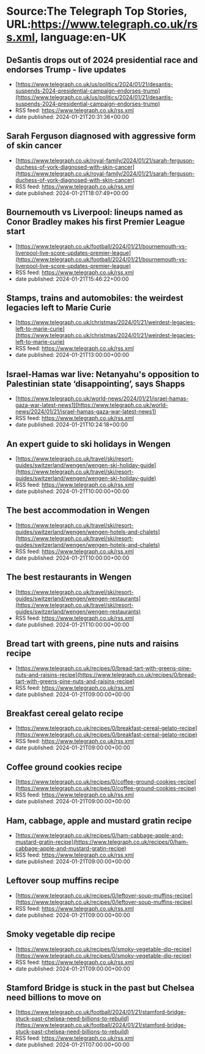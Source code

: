 # Source:The Telegraph Top Stories, URL:https://www.telegraph.co.uk/rss.xml, language:en-UK

## DeSantis drops out of 2024 presidential race and endorses Trump - live updates
 - [https://www.telegraph.co.uk/us/politics/2024/01/21/desantis-suspends-2024-presidential-campaign-endorses-trump](https://www.telegraph.co.uk/us/politics/2024/01/21/desantis-suspends-2024-presidential-campaign-endorses-trump)
 - RSS feed: https://www.telegraph.co.uk/rss.xml
 - date published: 2024-01-21T20:31:36+00:00



## Sarah Ferguson diagnosed with aggressive form of skin cancer
 - [https://www.telegraph.co.uk/royal-family/2024/01/21/sarah-ferguson-duchess-of-york-diagnosed-with-skin-cancer](https://www.telegraph.co.uk/royal-family/2024/01/21/sarah-ferguson-duchess-of-york-diagnosed-with-skin-cancer)
 - RSS feed: https://www.telegraph.co.uk/rss.xml
 - date published: 2024-01-21T18:07:49+00:00



## Bournemouth vs Liverpool: lineups named as Conor Bradley makes his first Premier League start
 - [https://www.telegraph.co.uk/football/2024/01/21/bournemouth-vs-liverpool-live-score-updates-premier-league](https://www.telegraph.co.uk/football/2024/01/21/bournemouth-vs-liverpool-live-score-updates-premier-league)
 - RSS feed: https://www.telegraph.co.uk/rss.xml
 - date published: 2024-01-21T15:46:22+00:00



## Stamps, trains and automobiles: the weirdest legacies left to Marie Curie
 - [https://www.telegraph.co.uk/christmas/2024/01/21/weirdest-legacies-left-to-marie-curie](https://www.telegraph.co.uk/christmas/2024/01/21/weirdest-legacies-left-to-marie-curie)
 - RSS feed: https://www.telegraph.co.uk/rss.xml
 - date published: 2024-01-21T13:00:00+00:00



## Israel-Hamas war live: Netanyahu's opposition to Palestinian state ‘disappointing’, says Shapps
 - [https://www.telegraph.co.uk/world-news/2024/01/21/israel-hamas-gaza-war-latest-news1](https://www.telegraph.co.uk/world-news/2024/01/21/israel-hamas-gaza-war-latest-news1)
 - RSS feed: https://www.telegraph.co.uk/rss.xml
 - date published: 2024-01-21T10:24:18+00:00



## An expert guide to ski holidays in Wengen
 - [https://www.telegraph.co.uk/travel/ski/resort-guides/switzerland/wengen/wengen-ski-holiday-guide](https://www.telegraph.co.uk/travel/ski/resort-guides/switzerland/wengen/wengen-ski-holiday-guide)
 - RSS feed: https://www.telegraph.co.uk/rss.xml
 - date published: 2024-01-21T10:00:00+00:00



## The best accommodation in Wengen
 - [https://www.telegraph.co.uk/travel/ski/resort-guides/switzerland/wengen/wengen-hotels-and-chalets](https://www.telegraph.co.uk/travel/ski/resort-guides/switzerland/wengen/wengen-hotels-and-chalets)
 - RSS feed: https://www.telegraph.co.uk/rss.xml
 - date published: 2024-01-21T10:00:00+00:00



## The best restaurants in Wengen
 - [https://www.telegraph.co.uk/travel/ski/resort-guides/switzerland/wengen/wengen-restaurants](https://www.telegraph.co.uk/travel/ski/resort-guides/switzerland/wengen/wengen-restaurants)
 - RSS feed: https://www.telegraph.co.uk/rss.xml
 - date published: 2024-01-21T10:00:00+00:00



## Bread tart with greens, pine nuts and raisins recipe
 - [https://www.telegraph.co.uk/recipes/0/bread-tart-with-greens-pine-nuts-and-raisins-recipe](https://www.telegraph.co.uk/recipes/0/bread-tart-with-greens-pine-nuts-and-raisins-recipe)
 - RSS feed: https://www.telegraph.co.uk/rss.xml
 - date published: 2024-01-21T09:00:00+00:00



## Breakfast cereal gelato recipe
 - [https://www.telegraph.co.uk/recipes/0/breakfast-cereal-gelato-recipe](https://www.telegraph.co.uk/recipes/0/breakfast-cereal-gelato-recipe)
 - RSS feed: https://www.telegraph.co.uk/rss.xml
 - date published: 2024-01-21T09:00:00+00:00



## Coffee ground cookies recipe
 - [https://www.telegraph.co.uk/recipes/0/coffee-ground-cookies-recipe](https://www.telegraph.co.uk/recipes/0/coffee-ground-cookies-recipe)
 - RSS feed: https://www.telegraph.co.uk/rss.xml
 - date published: 2024-01-21T09:00:00+00:00



## Ham, cabbage, apple and mustard gratin recipe
 - [https://www.telegraph.co.uk/recipes/0/ham-cabbage-apple-and-mustard-gratin-recipe](https://www.telegraph.co.uk/recipes/0/ham-cabbage-apple-and-mustard-gratin-recipe)
 - RSS feed: https://www.telegraph.co.uk/rss.xml
 - date published: 2024-01-21T09:00:00+00:00



## Leftover soup muffins recipe
 - [https://www.telegraph.co.uk/recipes/0/leftover-soup-muffins-recipe](https://www.telegraph.co.uk/recipes/0/leftover-soup-muffins-recipe)
 - RSS feed: https://www.telegraph.co.uk/rss.xml
 - date published: 2024-01-21T09:00:00+00:00



## Smoky vegetable dip recipe
 - [https://www.telegraph.co.uk/recipes/0/smoky-vegetable-dip-recipe](https://www.telegraph.co.uk/recipes/0/smoky-vegetable-dip-recipe)
 - RSS feed: https://www.telegraph.co.uk/rss.xml
 - date published: 2024-01-21T09:00:00+00:00



## Stamford Bridge is stuck in the past but Chelsea need billions to move on
 - [https://www.telegraph.co.uk/football/2024/01/21/stamford-bridge-stuck-past-chelsea-need-billions-to-rebuild](https://www.telegraph.co.uk/football/2024/01/21/stamford-bridge-stuck-past-chelsea-need-billions-to-rebuild)
 - RSS feed: https://www.telegraph.co.uk/rss.xml
 - date published: 2024-01-21T07:00:00+00:00



